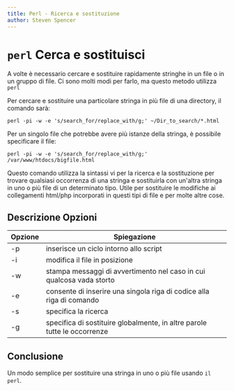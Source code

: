 ```yaml
---
title: Perl - Ricerca e sostituzione
author: Steven Spencer
---
```


# `perl` Cerca e sostituisci

A volte è necessario cercare e sostituire rapidamente stringhe in un file o in un gruppo di file. Ci sono molti modi per farlo, ma questo metodo utilizza `perl`

Per cercare e sostituire una particolare stringa in più file di una directory, il comando sarà:

```
perl -pi -w -e 's/search_for/replace_with/g;' ~/Dir_to_search/*.html
```

Per un singolo file che potrebbe avere più istanze della stringa, è possibile specificare il file:

```
perl -pi -w -e 's/search_for/replace_with/g;' /var/www/htdocs/bigfile.html
```

Questo comando utilizza la sintassi vi per la ricerca e la sostituzione per trovare qualsiasi occorrenza di una stringa e sostituirla con un'altra stringa in uno o più file di un determinato tipo. Utile per sostituire le modifiche ai collegamenti html/php incorporati in questi tipi di file e per molte altre cose.

## Descrizione Opzioni

| Opzione | Spiegazione                                                              |
| ------- | ------------------------------------------------------------------------ |
| -p      | inserisce un ciclo intorno allo script                                   |
| -i      | modifica il file in posizione                                            |
| -w      | stampa messaggi di avvertimento nel caso in cui qualcosa vada storto     |
| -e      | consente di inserire una singola riga di codice alla riga di comando     |
| -s      | specifica la ricerca                                                     |
| -g      | specifica di sostituire globalmente, in altre parole tutte le occorrenze |

## Conclusione

Un modo semplice per sostituire una stringa in uno o più file usando `il perl`.
